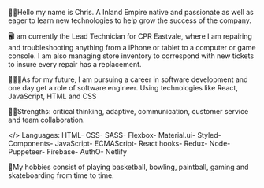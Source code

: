 👋🏽Hello my name is Chris. A Inland Empire native and passionate as well as eager to learn new technologies to help grow the success of the company.

🖥I am currently the Lead Technician for CPR Eastvale, where I am repairing and troubleshooting anything from a iPhone or tablet to a computer or game console. I am also managing store inventory to correspond with new tickets to insure every repair has a replacement. 

👨🏽‍💻As for my future, I am pursuing a career in software development and one day get a role of software engineer. Using technologies like React, JavaScript, HTML and CSS

💪🏽Strengths: critical thinking, adaptive, communication, customer service and team collaboration.

</> Languages: HTML- CSS- SASS- Flexbox- Material.ui- Styled-Components- JavaScript- ECMAScript- React hooks- Redux- Node- Puppeteer- Firebase- AuthO- Netlify

🎳My hobbies consist of playing basketball, bowling, paintball, gaming and skateboarding from time to time. 



<!---
CJimenez-O/CJimenez-O is a ✨ special ✨ repository because its `README.md` (this file) appears on your GitHub profile.
You can click the Preview link to take a look at your changes.
--->

